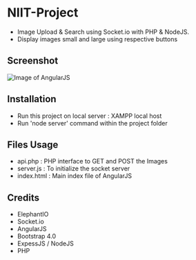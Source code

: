 # NIIT-Project

- Image Upload & Search using Socket.io with PHP & NodeJS.
- Display images small and large using respective buttons

## Screenshot

![Image of AngularJS](https://res.cloudinary.com/dlej4bvtv/image/upload/v1577610158/niit-project_phcb5w.png)


## Installation

- Run this project on local server : XAMPP local host
- Run 'node server' command within the project folder


## Files Usage

- api.php : PHP interface to GET and POST the Images
- server.js : To initialize the socket server
- index.html : Main index file of AngularJS


## Credits

- ElephantIO
- Socket.io
- AngularJS
- Bootstrap 4.0
- ExpessJS / NodeJS
- PHP
